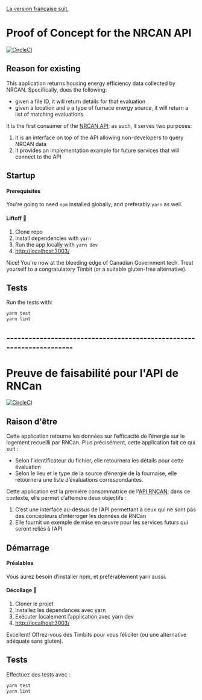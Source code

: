 [La version française suit.](#---------------------------------------------------------------------)

# Proof of Concept for the NRCAN API

[![CircleCI](https://circleci.com/gh/cds-snc/nrcan_poc/tree/master.svg?style=svg)](https://circleci.com/gh/cds-snc/nrcan_poc/tree/master)

## Reason for existing

This application returns housing energy efficiency data collected by NRCAN. Specifically, does the following:
- given a file ID, it will return details for that evaluation
- given a location and a a type of furnace energy source, it will return a list of matching evaluations

It is the first consumer of the [NRCAN API](https://github.com/cds-snc/nrcan_api/); as such, it serves two purposes:
1. it is an interface on top of the API allowing non-developers to query NRCAN data
2. it provides an implementation example for future services that will connect to the API


## Startup

#### Prerequisites

You're going to need `npm` installed globally, and preferably `yarn` as well.

#### Liftoff :rocket:

1. Clone repo
2. Install dependencies with `yarn`
3. Run the app locally with `yarn dev`
4. [http://localhost:3003/](http://localhost:3003/)

Nice! You're now at the bleeding edge of Canadian Government tech. Treat yourself to a congratulatory Timbit (or a suitable gluten-free alternative).

## Tests

Run the tests with:

```bash
yarn test
yarn lint
```

## ---------------------------------------------------------------------


# Preuve de faisabilité pour l'API de RNCan 

[![CircleCI](https://circleci.com/gh/cds-snc/nrcan_poc/tree/master.svg?style=svg)](https://circleci.com/gh/cds-snc/nrcan_poc/tree/master)

## Raison d'être

Cette application retourne les données sur l’efficacité de l’énergie sur le logement recueilli par RNCan. Plus précisément, cette application fait ce qui suit :
- Selon l’identificateur du fichier, elle retournera les détails pour cette évaluation
- Selon le lieu et le type de la source d’énergie de la fournaise, elle retournera une liste d’évaluations correspondantes.

Cette application est la première consommatrice de l'[API RNCAN](https://github.com/cds-snc/nrcan_api#lapi-de-l%C3%89nerguide-de-rncan); dans ce contexte, elle permet d’atteindre deux objectifs :
1. C’est une interface au-dessus de l’API permettant à ceux qui ne sont pas des concepteurs d’interroger les données de RNCan 
2. Elle fournit un exemple de mise en œuvre pour les services futurs qui seront reliés à l’API


## Démarrage

#### Préalables 

Vous aurez besoin d’installer npm, et préférablement yarn aussi.

#### Décollage :rocket:

1. Cloner le projet
2. Installez les dépendances avec yarn
3. Exécuter localement l’application avec yarn dev
4. [http://localhost:3003/](http://localhost:3003/)

Excellent! Offrez-vous des Timbits pour vous féliciter (ou une alternative adéquate sans gluten).

## Tests

Effectuez des tests avec :

```bash
yarn test
yarn lint
```
